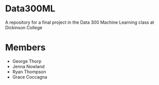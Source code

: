 # Data300ML
A repository for a final project in the Data 300 Machine Learning class at Dickinson College 

# Members
- George Thorp
- Jenna Nowland
- Ryan Thompson 
- Grace Coccagna
